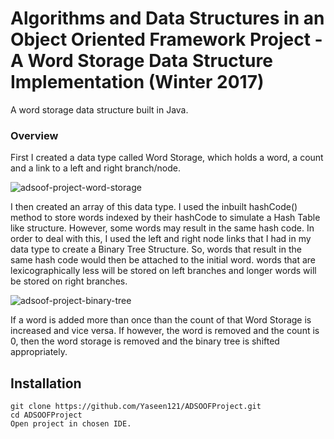 # Algorithms and Data Structures in an Object Oriented Framework Project - A Word Storage Data Structure Implementation (Winter 2017)

A word storage data structure built in Java.

### Overview

First I created a data type called Word Storage, which holds a word, a count and a link to a left and right branch/node. 

![adsoof-project-word-storage](https://i.imgur.com/DEArZM4.png)

I then created an array of this data type. I used the inbuilt hashCode() method to store words indexed by their hashCode to simulate a Hash Table like structure. However, some words may result in the same hash code. In order to deal with this, I used the left and right node links that I had in my data type to create a Binary Tree Structure. So, words that result in the same hash code would then be attached to the initial word. words that are lexicographically less will be stored on left branches and longer words will be stored on right branches. 

![adsoof-project-binary-tree](https://i.imgur.com/QTUL2X8.png)

If a word is added more than once than the count of that Word Storage is increased and vice versa. If however, the word is removed and the count is 0, then the word storage is removed and the binary tree is shifted appropriately. 

## Installation

```
git clone https://github.com/Yaseen121/ADSOOFProject.git
cd ADSOOFProject
Open project in chosen IDE.
```
